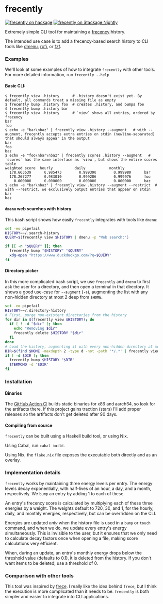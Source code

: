 # frecently
[![frecently on hackage](https://img.shields.io/hackage/v/frecently)](http://hackage.haskell.org/package/frecently)
[![frecently on Stackage Nightly](https://stackage.org/package/frecently/badge/nightly)](https://stackage.org/nightly/package/frecently)

Extremely simple CLI tool for maintaining a [frecency](https://en.wikipedia.org/wiki/Frecency) history.

The intended use case is to add a frecency-based search history to CLI tools like [dmenu](https://tools.suckless.org/dmenu/), [rofi](https://github.com/davatorium/rofi), or [fzf](https://github.com/junegunn/fzf).


### Examples

We'll look at some examples of how to integrate `frecently` with other tools.
For more detailed information, run `frecently --help`.

#### Basic CLI:

```console
$ frecently view .history      # .history doesn't exist yet. By default, all commands treat a missing file as empty
$ frecently bump .history foo  # creates .history, and bumps foo
$ frecently bump .history bar
$ frecently view .history      # `view` shows all entries, ordered by frecency
bar
foo
$ echo -e "bar\nbaz" | frecently view .history --augment   # with --augment, frecently accepts extra entries on stdin (newline-separated) that should always appear in the output
bar
foo
baz
$ echo -e "foo\nbar\nbaz" | frecently scores .history --augment   # `scores` has the same interface as `view`, but shows the entire scores table
weighted score  hourly          daily           monthly
  178.663539      0.985473        0.999390        0.999980      bar
  178.267277      0.983010        0.999286        0.999976      foo
    0.000000      0.000000        0.000000        0.000000      baz
$ echo -e "bar\nbaz" | frecently view .history --augment --restrict  # with --restrict, we exclusively output entries that appear on stdin
bar
baz
```

#### `dmenu` web searches with history

This bash script shows how easily `frecently` integrates with tools like `dmenu`:

```bash
set -eo pipefail
HISTORY=~/.search-history
QUERY=$(frecently view $HISTORY | dmenu -p "Web search:")

if [[ -n "$QUERY" ]]; then
  frecently bump "$HISTORY" "$QUERY"
  xdg-open "https://www.duckduckgo.com/?q=$QUERY"
fi
```

#### Directory picker

In this more complicated bash script, we use `frecently` and `dmenu` to first ask the user for a directory, and then open a terminal in that directory.
It shows a good use-case for `--augment` (`-a`), augmenting the list with any non-hidden directory at most 2 deep from `$HOME`.

```bash
set -eo pipefail
HISTORY=~/.directory-history
# First, purge non-existent directories from the history
for dir in $(frecently view $HISTORY); do
  if [ ! -d "$dir" ]; then
    echo "Removing $dir"
    frecently delete $HISTORY "$dir"
  fi
done
# Load the history, augmenting it with every non-hidden directory at most 2 deep from $HOME.
DIR=$(find $HOME -maxdepth 2 -type d -not -path '*/.*' | frecently view $HISTORY -a | dmenu -i)
if [ -d $DIR ]; then
  frecently bump $HISTORY "$DIR"
  $TERMCMD -d "$DIR"
fi
```

### Installation

#### Binaries

The [GitHub Action CI](https://github.com/jonascarpay/frecently/actions) builds static binaries for x86 and aarch64, so look for the artifacts there.
If this project gains traction (stars) I'll add proper releases so the artifacts don't get deleted after 90 days.

#### Compiling from source

`frecently` can be built using a Haskell build tool, or using Nix.

Using Cabal, run `cabal build`.

Using Nix, the `flake.nix` file exposes the executable both directly and as an overlay.

### Implementation details

`frecently` works by maintaining three energy levels per entry.
The energy levels decay exponentially, with half-lives of an hour, a day, and a month, respectively.
We `bump` an entry by adding 1 to each of these.

An entry's frecency score is calculated by multiplying each of these three energies by a weight.
The weights default to 720, 30, and 1, for the hourly, daily, and monthly energies, respectively, but can be overridden on the CLI.

Energies are updated _only_ when the history file is used in a `bump` or `touch` command, and when we do, we update every entry's energy simultaneously.
This is invisible to the user, but it ensures that we only need to calculate decay factors once when opening a file, making score calculations very efficient.

When, during an update, an entry's monthly energy drops below the threshold value (defaults to 0.1), it is deleted from the history.
If you don't want items to be deleted, use a threshold of 0.

### Comparison with other tools

This tool was inspired by [frece](https://github.com/YodaEmbedding/frece).
I really like the idea behind `frece`, but I think the execution is more complicated than it needs to be.
`frecently` is both simpler and easier to integrate into CLI applications.

